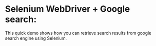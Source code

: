 # Selenium WebDriver + Google search:
This quick demo shows how you can retrieve search results from google search engine using Selenium. 

